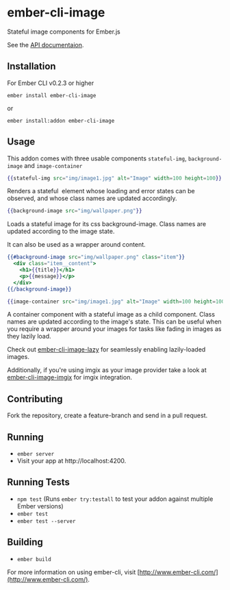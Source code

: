 # ember-cli-image

Stateful image components for Ember.js

See the [API documentaion](http://bustlelabs.github.io/ember-cli-image/).

## Installation

For Ember CLI v0.2.3 or higher
```
ember install ember-cli-image
```
or
```
ember install:addon ember-cli-image
```

## Usage
This addon comes with three usable components `stateful-img`, `background-image` and `image-container`


```handlebars
{{stateful-img src="img/image1.jpg" alt="Image" width=100 height=100}}
```
Renders a stateful <img> element whose loading and error states can be
observed, and whose class names are updated accordingly.

```handlebars
{{background-image src="img/wallpaper.png"}}
```
Loads a stateful image for its css background-image.
Class names are updated according to the image state.

It can also be used as a wrapper around content.
```handlebars
{{#background-image src="img/wallpaper.png" class="item"}}
  <div class="item__content">
    <h1>{{title}}</h1>
    <p>{{message}}</p>
  </div>
{{/background-image}}
```

```handlebars
{{image-container src="img/image1.jpg" alt="Image" width=100 height=100}}
```
A container component with a stateful image as a child component.
Class names are updated according to the image's state. This can be useful when
you require a wrapper around your images for tasks like fading in images as they
lazily load.

Check out [ember-cli-image-lazy](https://github.com/bustlelabs/ember-cli-image-lazy) for seamlessly enabling lazily-loaded images.

Additionally, if you're using imgix as your image provider take a look at
[ember-cli-image-imgix](https://github.com/bustlelabs/ember-cli-image-imgix) for imgix integration.

## Contributing
Fork the repository, create a feature-branch and send in a pull request.

## Running

* `ember server`
* Visit your app at http://localhost:4200.

## Running Tests

* `npm test` (Runs `ember try:testall` to test your addon against multiple Ember versions)
* `ember test`
* `ember test --server`

## Building

* `ember build`

For more information on using ember-cli, visit [http://www.ember-cli.com/](http://www.ember-cli.com/).
